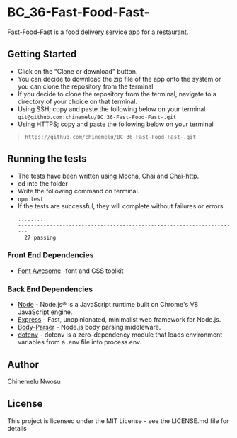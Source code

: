 # BC_36-Fast-Food-Fast-
Fast-Food-Fast​ is a food delivery service app for a restaurant.

## Getting Started
* Click on the "Clone or download" button.
* You can decide to download the zip file of the app onto the system or you can clone the repository from the terminal
* If you decide to clone the repository from the terminal, navigate to a directory of your choice on that terminal.
* Using SSH; copy and paste the following below on your terminal
`git@github.com:chinemelu/BC_36-Fast-Food-Fast-.git`
* Using HTTPS; copy and paste the following below on your terminal
>```https://github.com/chinemelu/BC_36-Fast-Food-Fast-.git```

## Running the tests
* The tests have been written using Mocha, Chai and Chai-http.
* cd into the folder
* Write the following command on terminal.
* ```npm test```
* If the tests are successful, they will complete without failures or errors.
  ```
  .........
  ----------------------------------------------------------------------
    27 passing
  ```
  
### Front End Dependencies
* [Font Awesome](http://fontawesome.io/) -font and CSS toolkit

### Back End Dependencies
* [Node](nodejs.org) - Node.js® is a JavaScript runtime built on Chrome's V8 JavaScript engine.
* [Express](https://expressjs.com/) - Fast, unopinionated, minimalist web framework for Node.js.
* [Body-Parser](https://www.npmjs.com/package/body-parser) - Node.js body parsing middleware.
* [dotenv](https://www.npmjs.com/package/dotenv) - dotenv is a zero-dependency module that loads environment variables from a .env file into process.env.

## Author
Chinemelu Nwosu

## License
This project is licensed under the MIT License - see the LICENSE.md file for details